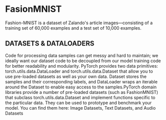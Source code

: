 # FasionMNIST

Fashion-MNIST is a dataset of Zalando's article images—consisting of a training set of 60,000 examples and a test set of 10,000 examples. 


## DATASETS & DATALOADERS

Code for processing data samples can get messy and hard to maintain; we ideally want our dataset code to be decoupled from our model training code for better readability and modularity. PyTorch provides two data primitives: torch.utils.data.DataLoader and torch.utils.data.Dataset that allow you to use pre-loaded datasets as well as your own data. Dataset stores the samples and their corresponding labels, and DataLoader wraps an iterable around the Dataset to enable easy access to the samples.PyTorch domain libraries provide a number of pre-loaded datasets (such as FashionMNIST) that subclass torch.utils.data.Dataset and implement functions specific to the particular data. They can be used to prototype and benchmark your model. You can find them here: Image Datasets, Text Datasets, and Audio Datasets


